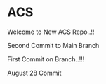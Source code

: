 # ACS

Welcome to New ACS Repo..!!

Second Commit to Main Branch

First Commit on Branch..!!!


August 28 Commit